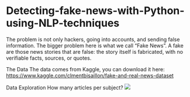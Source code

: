# Detecting-fake-news-with-Python-using-NLP-techniques
The problem is not only hackers, going into accounts, and sending false information. The bigger problem here is what we call “Fake News”. A fake are those news stories that are false: the story itself is fabricated, with no verifiable facts, sources, or quotes.

The Data
The data comes from Kaggle, you can download it here: https://www.kaggle.com/clmentbisaillon/fake-and-real-news-dataset

Data Exploration
How many articles per subject?
<img src="C:\Users\swaga\OneDrive\Desktop\Detecting Fake News\How many articles per subject.png" />
